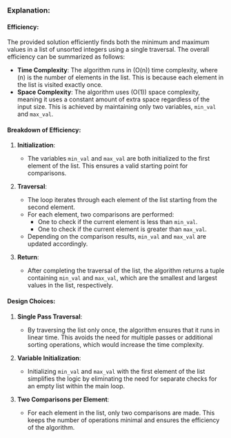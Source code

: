 ### Explanation:

#### Efficiency:

The provided solution efficiently finds both the minimum and maximum values in a list of unsorted integers using a single traversal. The overall efficiency can be summarized as follows:

- **Time Complexity**: The algorithm runs in \(O(n)\) time complexity, where \(n\) is the number of elements in the list. This is because each element in the list is visited exactly once.
- **Space Complexity**: The algorithm uses \(O(1)\) space complexity, meaning it uses a constant amount of extra space regardless of the input size. This is achieved by maintaining only two variables, `min_val` and `max_val`.

#### Breakdown of Efficiency:

1. **Initialization**:
   - The variables `min_val` and `max_val` are both initialized to the first element of the list. This ensures a valid starting point for comparisons.

2. **Traversal**:
   - The loop iterates through each element of the list starting from the second element.
   - For each element, two comparisons are performed:
     - One to check if the current element is less than `min_val`.
     - One to check if the current element is greater than `max_val`.
   - Depending on the comparison results, `min_val` and `max_val` are updated accordingly.

3. **Return**:
   - After completing the traversal of the list, the algorithm returns a tuple containing `min_val` and `max_val`, which are the smallest and largest values in the list, respectively.

#### Design Choices:

1. **Single Pass Traversal**:
   - By traversing the list only once, the algorithm ensures that it runs in linear time. This avoids the need for multiple passes or additional sorting operations, which would increase the time complexity.
  
2. **Variable Initialization**:
   - Initializing `min_val` and `max_val` with the first element of the list simplifies the logic by eliminating the need for separate checks for an empty list within the main loop.

3. **Two Comparisons per Element**:
   - For each element in the list, only two comparisons are made. This keeps the number of operations minimal and ensures the efficiency of the algorithm.
